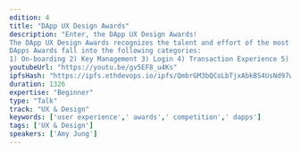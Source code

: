 ```yaml
---
edition: 4
title: "DApp UX Design Awards"
description: "Enter, the DApp UX Design Awards! 
The DApp UX Design Awards recognizes the talent and effort of the most ingenious DApps from developers and designers; voted by the community, for the community.
DApps Awards fall into the following categories:
1) On-boarding 2) Key Management 3) Login 4) Transaction Experience 5) Visual Identity 6) Overall UX"
youtubeUrl: "https://youtu.be/gv5EF8_u4Ks"
ipfsHash: "https://ipfs.ethdevops.io/ipfs/QmbrGM3bQCoLbTjxAbkBS4UsNd97wtYpE5Napkd6GGz6HM?filename=DApp_UX_Design_Awards_by_Amy_Jung_Devcon4-gv5EF8_u4Ks.mp4"
duration: 1326
expertise: "Beginner"
type: "Talk"
track: "UX & Design"
keywords: ['user experience',' awards',' competition',' dapps']
tags: ['UX & Design']
speakers: ['Amy Jung']
---
```

